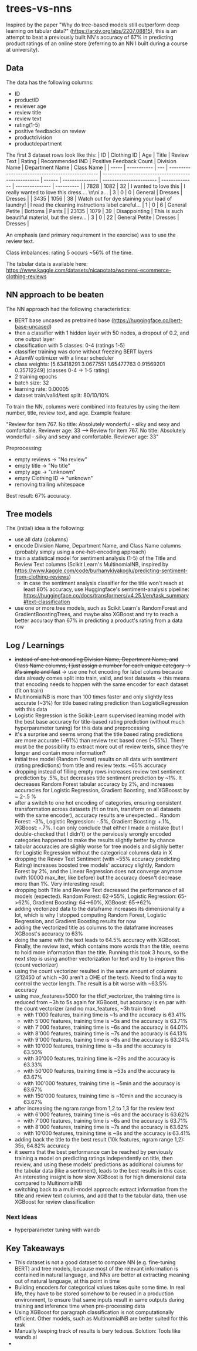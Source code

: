 # trees-vs-nns

Inspired by the paper "Why do tree-based models still outperform deep learning on tabular data?" (https://arxiv.org/abs/2207.08815), this is an attempt to beat a previously built NN's accuracy of 67% in predicting product ratings of an online store (referring to an NN I built during a course at university).

## Data

The data has the following columns:

- ID
- productID
- reviewer age
- review title
- review text
- rating(1-5)
- positive feedbacks on review
- productdivision
- productdepartment

The first 3 dataset rows look like this:
| ID | Clothing ID | Age | Title | Review Text | Rating | Recommended IND | Positive Feedback Count | Division Name | Department Name | Class Name |
| ----- | ----------- | --- | ------------------------------------------------ | --------------------------------------------------- | ------ | --------------- | ----------------------- | -------------- | --------------- | ---------- |
| 7828 | 1082 | 32 | I wanted to love this | I really wanted to love this dress.... \\n\\ni a... | 3 | 0 | 0 | General | Dresses | Dresses |
| 3435 | 1056 | 38 | Watch out for dye staining your load of laundry! | I read the cleaning instructions label careful... | 1 | 0 | 6 | General Petite | Bottoms | Pants |
| 23135 | 1079 | 39 | Disappointing | This is such beautiful material, but the sleev... | 3 | 0 | 22 | General Petite | Dresses | Dresses |

An emphasis (and primary requirement in the exercise) was to use the review text.

Class imbalances: rating 5 occurs ~56% of the time.

The tabular data is available here: https://www.kaggle.com/datasets/nicapotato/womens-ecommerce-clothing-reviews

## NN approach to be beaten

The NN approach had the following characteristics:

- BERT base uncased as pretrained base (https://huggingface.co/bert-base-uncased)
- then a classifier with 1 hidden layer with 50 nodes, a dropout of 0.2, and one output layer
- classification with 5 classes: 0-4 (ratings 1-5)
- classifier training was done without freezing BERT layers
- AdamW optimizer with a linear scheduler
- class weights: [5.63418291 3.0677551 1.65477763 0.91569201 0.35712249] (classes 0-4 -> 1-5 rating)
- 2 training epochs
- batch size: 32
- learning rate: 0.00005
- dataset train/valid/test split: 80/10/10%

To train the NN, columns were combined into features by using the item number, title, review text, and age. Example feature:

"Review for item 767. No title: Absolutely wonderful - silky and sexy and comfortable. Reviewer age: 33 --> Review for item 767. No title: Absolutely wonderful - silky and sexy and comfortable. Reviewer age: 33"

Preprocessing:

- empty reviews -> "No review"
- empty title -> "No title"
- empty age -> "unknown"
- empty Clothing ID -> "unknown"
- removing trailing whitespace

Best result: 67% accuracy.

## Tree models

The (initial) idea is the following:

- use all data (columns)
- encode Division Name, Department Name, and Class Name columns (probably simply using a one-hot-encoding approach)
- train a statistical model for sentiment analysis (1-5) of the Title and Review Text columns (Scikit Learn's MultinomialNB, inspired by https://www.kaggle.com/code/burhanykiyakoglu/predicting-sentiment-from-clothing-reviews)
  - in case the sentiment analysis classifier for the title won't reach at least 80% accuracy, use Huggingface's sentiment-analysis pipeline: https://huggingface.co/docs/transformers/v4.25.1/en/task_summary#text-classification
- use one or more tree models, such as Scikit Learn's RandomForest and GradientBoostingTrees, and maybe also XGBoost and try to reach a better accuracy than 67% in predicting a product's rating from a data row

## Log / Learnings

- ~~instead of one hot encoding Division Name, Department Name, and Class Name columns, I just assign a number for each unique category -> it's simple and fast~~ -> use one hot encoding for label colums because data already comes split into train, valid, and test datasets -> this means that encoding needs to happen with the same encoder for each dataset (fit on train)
- MultinomialNB is more than 100 times faster and only slightly less accurate (~3%) for title based rating prediction than LogisticRegression with this data
- Logistic Regression is the Scikit-Learn supervised learning model with the best base accuracy for title-based rating prediction (without much hyperparameter tuning) for this data and preprocessing
- it's a surprise and seems wrong that the title based rating predictions are more accurate (~61%) than review text based ones (~55%). There must be the possibility to extract more out of review texts, since they're longer and contain more information?
- initial tree model (Random Forest) results on all data with sentiment (rating predictions) from title and review texts: ~65% accuracy
- dropping instead of filling empty rows increases review text sentiment prediction by .5%, but decreases title sentiment prediction by ~1%. It decreases Random Forest tabular accuracy by 2%, and increases accuracies for Logistic Regression, Gradient Boosting, and XGBoosst by ~.2-.5 %
- after a switch to one hot encoding of categories, ensuring consistent transformation across datasets (fit on train, transform on all datasets with the same encoder), accuracy results are unexpected... Random Forest: -3%, Logistic Regression: -.5%, Gradient Boosting: +.1%, XGBoost: -.7%. I can only conclude that either I made a mistake (but I double-checked that I didn't) or the perviously wrongly encoded categories happened to make the results slightly better by chance
- tabular accuracies are slighly worse for tree models and slighly better for Logistic Regression without the categorical columns data in X
- dropping the Reviev Text Sentiment (with ~55% accuracy predicting Rating) increases boosted tree models' accuracy slightly, Random Forest by 2%, and the Linear Regression does not converge anymore (with 10000 max_iter, like before) but the accuracy doesn't decrease more than 1%. Very interesting result
- dropping both Title and Review Text decreased the performance of all models (expected). Random Forest: 62->55%, Logistic Regression: 65->62%, Gradient Boosting: 64->60%, XGBoost: 65->62%
- adding vectorized data to the dataframe increases its dimensionality a lot, which is why I stopped computing Random Forest, Logistic Regression, and Gradient Boosting results for now
- adding the vectorized title as columns to the dataframe increases XGBoost's accuracy to 63%
- doing the same with the text leads to 64.5% accuracy with XGBoost. Finally, the review text, which contains more words than the title, seems to hold more information than the title. Running this took 3 hours, so the next step is using another vectorization for text and try to improve this (count vectorizer)
- using the count vectorizer resulted in the same amount of columns (212450 of which ~30 aren't a OHE of the text). Need to find a way to control the vector length. The result is a bit worse with ~63.5% accuracy
- using max_features=5000 for the tfidf_vectorizer, the training time is reduced from ~3h to 5s again for XGBoost, but accuracy is en par with the count vectorizer (and no max_features, ~3h train time)
  - with 1'000 features, training time is ~1s and the accuracy is 63.41%
  - with 5'000 features, training time is ~5s and the accuracy is 63.71%
  - with 7'000 features, training time is ~6s and the accuracy is 64.01%
  - with 8'000 features, training time is ~7s and the accuracy is 64.13%
  - with 9'000 features, training time is ~8s and the accuracy is 63.24%
  - with 10'000 features, training time is ~8s and the accuracy is 63.50%
  - with 30'000 features, training time is ~29s and the accuracy is 63.33%
  - with 50'000 features, training time is ~53s and the accuracy is 63.67%
  - with 100'000 features, training time is ~5min and the accuracy is 63.67%
  - with 150'000 features, training time is ~10min and the accuracy is 63.67%
- after increasing the ngram range from 1,2 to 1,3 for the review text
  - with 6'000 features, training time is ~6s and the accuracy is 63.62%
  - with 7'000 features, training time is ~6s and the accuracy is 63.71%
  - with 8'000 features, training time is ~7s and the accuracy is 63.62%
  - with 10'000 features, training time is ~8s and the accuracy is 63.41%
- adding back the title to the best result (10k features, ngram range 1,2): 35s, 64.82% accuracy
- it seems that the best performance can be reached by perviously training a model on predicting ratings independently on title, then review, and using these models' predictions as additional columns for the tabular data (like a sentiment), leads to the best results in this case. An interesting insight is how slow XGBoost is for high dimensional data compared to MultinomialNB
- switching back to a multi-model approach: extract information from the title and review text columns, and add that to the tabular data, then use XGBoost for review classification

### Next Ideas

- hyperparameter tuning with wandb

## Key Takeaways

- This dataset is not a good dataset to compare NN (e.g. fine-tuning BERT) and tree models, because most of the relevant information is contained in natural language, and NNs are better at extracting meaning out of natural language, at this point in time
- Building encoders for categorical values takes quite some time. In real life, they have to be stored somehow to be reused in a production environment, to ensure that same inputs result in same outputs during training and inference time when pre-processing data
- Using XGBoost for paragraph classification is not computationally efficient. Other models, such as MultinomialNB are better suited for this task
- Manually keeping track of results is bery tedious. Solution: Tools like wandb.ai
- 

